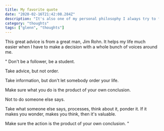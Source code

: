 ```yaml
---
title: My favorite quote
date: "2020-02-16T21:42:08.284Z"
description: "It's also one of my personal philosophy I always try to follow when making a decision"
category: "thoughts"
tags: ["glenn", "thoughts"]
---
```


This great advice is from a great man, Jim Rohn. It helps my life much easier when I have to make a decision with a whole bunch of voices around me.

"
Don't be a follower, be a student.

Take advice, but not order.

Take information, but don't let somebody order your life.

Make sure what you do is the product of your own conclusion.

Not to do someone else says.

Take what someone else says, processes, think about it, ponder it. If it makes you wonder, makes you think, then it's valuable.

Make sure the action is the product of your own conclusion.
"
